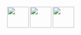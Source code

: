 <img src="https://anidea.co.uk/logos/anidea.png" width="50" align="left"><img src="https://anidea.co.uk/logos/orangebucket.png" width="50" align="left"><img src="https://anidea.co.uk/logos/grunson.png" width="50" align="left">



